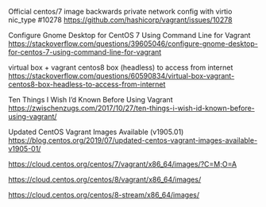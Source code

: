
Official centos/7 image backwards private network config with virtio nic_type #10278
https://github.com/hashicorp/vagrant/issues/10278


Configure Gnome Desktop for CentOS 7 Using Command Line for Vagrant
https://stackoverflow.com/questions/39605046/configure-gnome-desktop-for-centos-7-using-command-line-for-vagrant

virtual box + vagrant centos8 box (headless) to access from internet
https://stackoverflow.com/questions/60590834/virtual-box-vagrant-centos8-box-headless-to-access-from-internet

Ten Things I Wish I’d Known Before Using Vagrant
https://zwischenzugs.com/2017/10/27/ten-things-i-wish-id-known-before-using-vagrant/


Updated CentOS Vagrant Images Available (v1905.01)
https://blog.centos.org/2019/07/updated-centos-vagrant-images-available-v1905-01/

https://cloud.centos.org/centos/7/vagrant/x86_64/images/?C=M;O=A

https://cloud.centos.org/centos/8/vagrant/x86_64/images/

https://cloud.centos.org/centos/8-stream/x86_64/images/